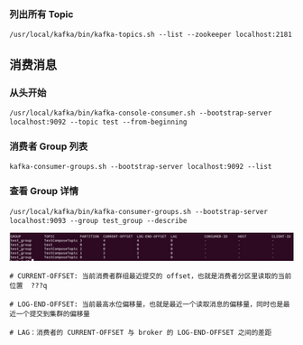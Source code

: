 ### 列出所有 Topic

```
/usr/local/kafka/bin/kafka-topics.sh --list --zookeeper localhost:2181 
```



## 消费消息

### 从头开始

```
/usr/local/kafka/bin/kafka-console-consumer.sh --bootstrap-server localhost:9092 --topic test --from-beginning
```



### 消费者 Group 列表

```
kafka-consumer-groups.sh --bootstrap-server localhost:9092 --list
```





### 查看 Group 详情

```
/usr/local/kafka/bin/kafka-consumer-groups.sh --bootstrap-server localhost:9093 --group test_group --describe
```



![./img/group.png](./img/group.png)



```
# CURRENT-OFFSET: 当前消费者群组最近提交的 offset，也就是消费者分区里读取的当前位置  ???q

# LOG-END-OFFSET: 当前最高水位偏移量，也就是最近一个读取消息的偏移量，同时也是最近一个提交到集群的偏移量 

# LAG：消费者的 CURRENT-OFFSET 与 broker 的 LOG-END-OFFSET 之间的差距
```





